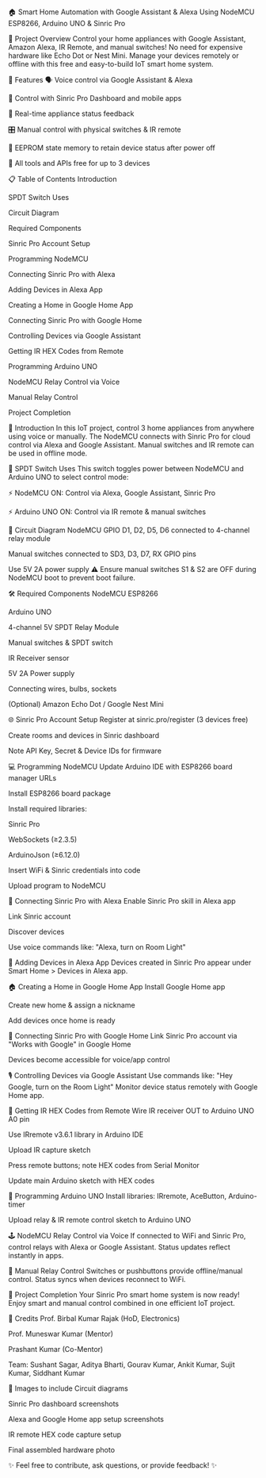 🏠 Smart Home Automation with Google Assistant & Alexa
Using NodeMCU ESP8266, Arduino UNO & Sinric Pro

🚀 Project Overview
Control your home appliances with Google Assistant, Amazon Alexa, IR Remote, and manual switches! No need for expensive hardware like Echo Dot or Nest Mini. Manage your devices remotely or offline with this free and easy-to-build IoT smart home system.

🌟 Features
🗣️ Voice control via Google Assistant & Alexa

📱 Control with Sinric Pro Dashboard and mobile apps

🔄 Real-time appliance status feedback

🎛️ Manual control with physical switches & IR remote

💾 EEPROM state memory to retain device status after power off

💸 All tools and APIs free for up to 3 devices

📋 Table of Contents
Introduction

SPDT Switch Uses

Circuit Diagram

Required Components

Sinric Pro Account Setup

Programming NodeMCU

Connecting Sinric Pro with Alexa

Adding Devices in Alexa App

Creating a Home in Google Home App

Connecting Sinric Pro with Google Home

Controlling Devices via Google Assistant

Getting IR HEX Codes from Remote

Programming Arduino UNO

NodeMCU Relay Control via Voice

Manual Relay Control

Project Completion

📖 Introduction
In this IoT project, control 3 home appliances from anywhere using voice or manually. The NodeMCU connects with Sinric Pro for cloud control via Alexa and Google Assistant. Manual switches and IR remote can be used in offline mode.

🔀 SPDT Switch Uses
This switch toggles power between NodeMCU and Arduino UNO to select control mode:

⚡ NodeMCU ON: Control via Alexa, Google Assistant, Sinric Pro

⚡ Arduino UNO ON: Control via IR remote & manual switches

🔌 Circuit Diagram
NodeMCU GPIO D1, D2, D5, D6 connected to 4-channel relay module

Manual switches connected to SD3, D3, D7, RX GPIO pins

Use 5V 2A power supply
⚠️ Ensure manual switches S1 & S2 are OFF during NodeMCU boot to prevent boot failure.

🛠️ Required Components
NodeMCU ESP8266

Arduino UNO

4-channel 5V SPDT Relay Module

Manual switches & SPDT switch

IR Receiver sensor

5V 2A Power supply

Connecting wires, bulbs, sockets

(Optional) Amazon Echo Dot / Google Nest Mini

🌐 Sinric Pro Account Setup
Register at sinric.pro/register (3 devices free)

Create rooms and devices in Sinric dashboard

Note API Key, Secret & Device IDs for firmware

💻 Programming NodeMCU
Update Arduino IDE with ESP8266 board manager URLs

Install ESP8266 board package

Install required libraries:

Sinric Pro

WebSockets (≥2.3.5)

ArduinoJson (≥6.12.0)

Insert WiFi & Sinric credentials into code

Upload program to NodeMCU

📲 Connecting Sinric Pro with Alexa
Enable Sinric Pro skill in Alexa app

Link Sinric account

Discover devices

Use voice commands like:
"Alexa, turn on Room Light"

📱 Adding Devices in Alexa App
Devices created in Sinric Pro appear under Smart Home > Devices in Alexa app.

🏠 Creating a Home in Google Home App
Install Google Home app

Create new home & assign a nickname

Add devices once home is ready

🔗 Connecting Sinric Pro with Google Home
Link Sinric Pro account via "Works with Google" in Google Home

Devices become accessible for voice/app control

🎙️ Controlling Devices via Google Assistant
Use commands like:
"Hey Google, turn on the Room Light"
Monitor device status remotely with Google Home app.

📡 Getting IR HEX Codes from Remote
Wire IR receiver OUT to Arduino UNO A0 pin

Use IRremote v3.6.1 library in Arduino IDE

Upload IR capture sketch

Press remote buttons; note HEX codes from Serial Monitor

Update main Arduino sketch with HEX codes

🤖 Programming Arduino UNO
Install libraries: IRremote, AceButton, Arduino-timer

Upload relay & IR remote control sketch to Arduino UNO

🕹️ NodeMCU Relay Control via Voice
If connected to WiFi and Sinric Pro, control relays with Alexa or Google Assistant. Status updates reflect instantly in apps.

🔧 Manual Relay Control
Switches or pushbuttons provide offline/manual control. Status syncs when devices reconnect to WiFi.

🎉 Project Completion
Your Sinric Pro smart home system is now ready! Enjoy smart and manual control combined in one efficient IoT project.

👏 Credits
Prof. Birbal Kumar Rajak (HoD, Electronics)

Prof. Muneswar Kumar (Mentor)

Prashant Kumar (Co-Mentor)

Team: Sushant Sagar, Aditya Bharti, Gourav Kumar, Ankit Kumar, Sujit Kumar, Siddhant Kumar

📂 Images to include
Circuit diagrams

Sinric Pro dashboard screenshots

Alexa and Google Home app setup screenshots

IR remote HEX code capture setup

Final assembled hardware photo

✨ Feel free to contribute, ask questions, or provide feedback! ✨
